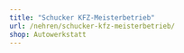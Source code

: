```yaml
---
title: "Schucker KFZ-Meisterbetrieb"
url: /nehren/schucker-kfz-meisterbetrieb/
shop: Autowerkstatt
---
```

